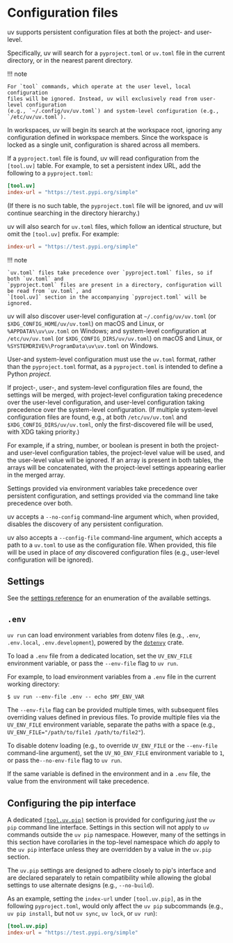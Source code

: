 # Configuration files

uv supports persistent configuration files at both the project- and user-level.

Specifically, uv will search for a `pyproject.toml` or `uv.toml` file in the current directory, or
in the nearest parent directory.

!!! note

    For `tool` commands, which operate at the user level, local configuration
    files will be ignored. Instead, uv will exclusively read from user-level configuration
    (e.g., `~/.config/uv/uv.toml`) and system-level configuration (e.g., `/etc/uv/uv.toml`).

In workspaces, uv will begin its search at the workspace root, ignoring any configuration defined in
workspace members. Since the workspace is locked as a single unit, configuration is shared across
all members.

If a `pyproject.toml` file is found, uv will read configuration from the `[tool.uv]` table. For
example, to set a persistent index URL, add the following to a `pyproject.toml`:

```toml title="pyproject.toml"
[tool.uv]
index-url = "https://test.pypi.org/simple"
```

(If there is no such table, the `pyproject.toml` file will be ignored, and uv will continue
searching in the directory hierarchy.)

uv will also search for `uv.toml` files, which follow an identical structure, but omit the
`[tool.uv]` prefix. For example:

```toml title="uv.toml"
index-url = "https://test.pypi.org/simple"
```

!!! note

    `uv.toml` files take precedence over `pyproject.toml` files, so if both `uv.toml` and
    `pyproject.toml` files are present in a directory, configuration will be read from `uv.toml`, and
    `[tool.uv]` section in the accompanying `pyproject.toml` will be ignored.

uv will also discover user-level configuration at `~/.config/uv/uv.toml` (or
`$XDG_CONFIG_HOME/uv/uv.toml`) on macOS and Linux, or `%APPDATA%\uv\uv.toml` on Windows; and
system-level configuration at `/etc/uv/uv.toml` (or `$XDG_CONFIG_DIRS/uv/uv.toml`) on macOS and
Linux, or `%SYSTEMDRIVE%\ProgramData\uv\uv.toml` on Windows.

User-and system-level configuration must use the `uv.toml` format, rather than the `pyproject.toml`
format, as a `pyproject.toml` is intended to define a Python _project_.

If project-, user-, and system-level configuration files are found, the settings will be merged,
with project-level configuration taking precedence over the user-level configuration, and user-level
configuration taking precedence over the system-level configuration. (If multiple system-level
configuration files are found, e.g., at both `/etc/uv/uv.toml` and `$XDG_CONFIG_DIRS/uv/uv.toml`,
only the first-discovered file will be used, with XDG taking priority.)

For example, if a string, number, or boolean is present in both the project- and user-level
configuration tables, the project-level value will be used, and the user-level value will be
ignored. If an array is present in both tables, the arrays will be concatenated, with the
project-level settings appearing earlier in the merged array.

Settings provided via environment variables take precedence over persistent configuration, and
settings provided via the command line take precedence over both.

uv accepts a `--no-config` command-line argument which, when provided, disables the discovery of any
persistent configuration.

uv also accepts a `--config-file` command-line argument, which accepts a path to a `uv.toml` to use
as the configuration file. When provided, this file will be used in place of _any_ discovered
configuration files (e.g., user-level configuration will be ignored).

## Settings

See the [settings reference](../reference/settings.md) for an enumeration of the available settings.

## `.env`

`uv run` can load environment variables from dotenv files (e.g., `.env`, `.env.local`,
`.env.development`), powered by the [`dotenvy`](https://github.com/allan2/dotenvy) crate.

To load a `.env` file from a dedicated location, set the `UV_ENV_FILE` environment variable, or pass
the `--env-file` flag to `uv run`.

For example, to load environment variables from a `.env` file in the current working directory:

```console
$ uv run --env-file .env -- echo $MY_ENV_VAR
```

The `--env-file` flag can be provided multiple times, with subsequent files overriding values
defined in previous files. To provide multiple files via the `UV_ENV_FILE` environment variable,
separate the paths with a space (e.g., `UV_ENV_FILE="/path/to/file1 /path/to/file2"`).

To disable dotenv loading (e.g., to override `UV_ENV_FILE` or the `--env-file` command-line
argument), set the `UV_NO_ENV_FILE` environment variable to `1`, or pass the`--no-env-file` flag to
`uv run`.

If the same variable is defined in the environment and in a `.env` file, the value from the
environment will take precedence.

## Configuring the pip interface

A dedicated [`[tool.uv.pip]`](../reference/settings.md#pip) section is provided for configuring
_just_ the `uv pip` command line interface. Settings in this section will not apply to `uv` commands
outside the `uv pip` namespace. However, many of the settings in this section have corollaries in
the top-level namespace which _do_ apply to the `uv pip` interface unless they are overridden by a
value in the `uv.pip` section.

The `uv.pip` settings are designed to adhere closely to pip's interface and are declared separately
to retain compatibility while allowing the global settings to use alternate designs (e.g.,
`--no-build`).

As an example, setting the `index-url` under `[tool.uv.pip]`, as in the following `pyproject.toml`,
would only affect the `uv pip` subcommands (e.g., `uv pip install`, but not `uv sync`, `uv lock`, or
`uv run`):

```toml title="pyproject.toml"
[tool.uv.pip]
index-url = "https://test.pypi.org/simple"
```
